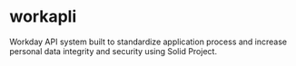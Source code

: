 # workapli
Workday API system built to standardize application process and increase personal data integrity and security using Solid Project.
